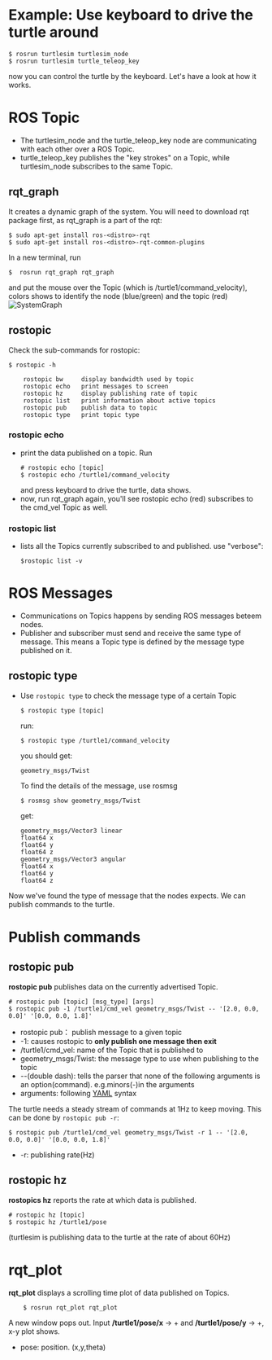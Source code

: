 # Example: Use keyboard to drive the turtle around
    $ rosrun turtlesim turtlesim_node
    $ rosrun turtlesim turtle_teleop_key
now you can control the turtle by the keyboard. Let's have a look at how it works.
# ROS Topic
- The turtlesim_node and the turtle_teleop_key node are communicating with each other over a ROS Topic.
- turtle_teleop_key publishes the "key strokes" on a Topic, while turtlesim_node subscribes to the same Topic.
## rqt_graph
It creates a dynamic graph of the system. You will need to download rqt package first, as rqt_graph is a part of the rqt:

    $ sudo apt-get install ros-<distro>-rqt
    $ sudo apt-get install ros-<distro>-rqt-common-plugins
In a new terminal, run

    $  rosrun rqt_graph rqt_graph
and put the mouse over the Topic (which is /turtle1/command_velocity), colors shows to identify the node (blue/green) and the topic (red)
![SystemGraph](http://ww1.sinaimg.cn/large/c2a9265fly1fspqndiabyj20wf096taa.jpg)
## rostopic
Check the sub-commands for rostopic:

    $ rostopic -h
```
    rostopic bw     display bandwidth used by topic
    rostopic echo   print messages to screen
    rostopic hz     display publishing rate of topic
    rostopic list   print information about active topics
    rostopic pub    publish data to topic
    rostopic type   print topic type
```
### rostopic echo
- print the data published on a topic. Run
    ```
    # rostopic echo [topic]
    $ rostopic echo /turtle1/command_velocity
    ```
    and press keyboard to drive the turtle, data shows.
- now, run rqt_graph again, you'll see rostopic echo (red) subscribes to the cmd_vel Topic as well.

### rostopic list
- lists all the Topics currently subscribed to and published.
    use "verbose":
    ```    
    $rostopic list -v
    ```
# ROS Messages
- Communications on Topics happens by sending ROS messages beteem nodes.
- Publisher and subscriber must send and receive the same type of message. This means a Topic type is defined by the message type published on it.
## rostopic type
- Use ```rostopic type``` to check the message type of a certain Topic
    ```
    $ rostopic type [topic]
    ```
    run:
    ```
    $ rostopic type /turtle1/command_velocity
    ```
    you should get:
    ```
    geometry_msgs/Twist
    ```
    To find the details of the message, use rosmsg
    ```
    $ rosmsg show geometry_msgs/Twist
    ```
    get:
    ```
    geometry_msgs/Vector3 linear
    float64 x
    float64 y
    float64 z
    geometry_msgs/Vector3 angular
    float64 x
    float64 y
    float64 z
    ```
Now we've found the type of message that the nodes expects. We can publish commands to the turtle.
# Publish commands
## rostopic pub
**rostopic pub** publishes data on the currently advertised Topic.

    # rostopic pub [topic] [msg_type] [args]
    $ rostopic pub -1 /turtle1/cmd_vel geometry_msgs/Twist -- '[2.0, 0.0, 0.0]' '[0.0, 0.0, 1.8]'
- rostopic pub： publish message to a given topic
- -1: causes rostopic to **only publish one message then exit**
- /turtle1/cmd_vel: name of the Topic that is published to
- geometry_msgs/Twist: the message type to use when publishing to the topic
- --(double dash): tells the parser that none of the following arguments is an option(command). e.g.minors(-)in the arguments
- arguments: following [YAML](http://wiki.ros.org/ROS/YAMLCommandLine) syntax

The turtle needs a steady stream of commands at 1Hz to keep moving. This can be done by ```rostopic pub -r```:

    $ rostopic pub /turtle1/cmd_vel geometry_msgs/Twist -r 1 -- '[2.0, 0.0, 0.0]' '[0.0, 0.0, 1.8]'
- -r: publishing rate(Hz)
## rostopic hz
**rostopics hz** reports the rate at which data is published.

    # rostopic hz [topic]
    $ rostopic hz /turtle1/pose
(turtlesim is publishing data to the turtle at the rate of about 60Hz)
# rqt_plot
**rqt_plot** displays a scrolling time plot of data published on Topics.
```
    $ rosrun rqt_plot rqt_plot  
```
A new window pops out. Input **/turtle1/pose/x** -> + and **/turtle1/pose/y** -> +, x-y plot shows.
- pose: position. (x,y,theta)
    